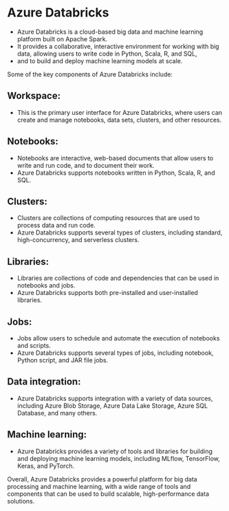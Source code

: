 # Azure Databricks
- Azure Databricks is a cloud-based big data and machine learning platform built on Apache Spark. 
- It provides a collaborative, interactive environment for working with big data, allowing users to write code in Python, Scala, R, and SQL, 
- and to build and deploy machine learning models at scale.

Some of the key components of Azure Databricks include:

## Workspace: 
- This is the primary user interface for Azure Databricks, where users can create and manage notebooks, data sets, clusters, and other resources.

## Notebooks: 
- Notebooks are interactive, web-based documents that allow users to write and run code, and to document their work.
- Azure Databricks supports notebooks written in Python, Scala, R, and SQL.

## Clusters: 
- Clusters are collections of computing resources that are used to process data and run code. 
- Azure Databricks supports several types of clusters, including standard, high-concurrency, and serverless clusters.

## Libraries:
- Libraries are collections of code and dependencies that can be used in notebooks and jobs. 
- Azure Databricks supports both pre-installed and user-installed libraries.

## Jobs: 
- Jobs allow users to schedule and automate the execution of notebooks and scripts. 
- Azure Databricks supports several types of jobs, including notebook, Python script, and JAR file jobs.

## Data integration: 
- Azure Databricks supports integration with a variety of data sources, including Azure Blob Storage, Azure Data Lake Storage, Azure SQL Database, and many others.

## Machine learning: 
- Azure Databricks provides a variety of tools and libraries for building and deploying machine learning models, including MLflow, TensorFlow, Keras, and PyTorch.

Overall, Azure Databricks provides a powerful platform for big data processing and machine learning, with a wide range of tools and components that can be used to build scalable, high-performance data solutions.
